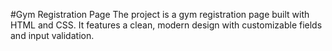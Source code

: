 #Gym Registration Page
The project is a gym registration page built with HTML and CSS. It features a clean, modern design with customizable fields and input validation.
